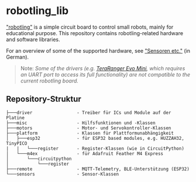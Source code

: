 # robotling_lib
["robotling"](https://github.com/teuler/robotling) is a simple circuit board to control small robots, mainly for educational purpose. This repository contains robotling-related hardware and software libraries.

For an overview of some of the supported hardware, see ["Sensoren etc."](https://github.com/teuler/robotling/wiki/Sensoren-etc) (in German).

> Note: _Some of the drivers (e.g. [TeraRanger Evo Mini](https://www.terabee.com/shop/lidar-tof-range-finders/teraranger-evo-mini/), which requires an UART port to access its full functionality) are not compatible to the current robotling board._

## Repository-Struktur 

```
├───driver                 - Treiber für ICs und Module auf der Platine 
├───misc                   - Hilfsfunktionen und -Klassen
├───motors                 - Motor- und Servokontroller-Klassen
├───platform               - Klassen für Plattformunabhängigkeit
│   ├───esp32              - für ESP32 based modules, e.g. HUZZAH32, TinyPICO
|   |   └───register       - Register-Klassen (wie in CircuitPython)        
│   └───m4ex               - für Adafruit Feather M4 Express
│       └───circuitpython     
│           └───register
├───remote                 - MQTT-Telemetry, BLE-Unterstützung (ESP32) 
└───sensors                - Sensor-Klassen 
```
